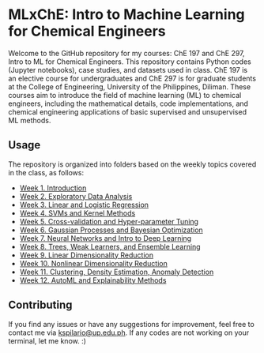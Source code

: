 # MLxChE: Intro to Machine Learning for Chemical Engineers

Welcome to the GitHub repository for my courses: ChE 197 and ChE 297, Intro to ML for Chemical Engineers. This repository contains Python codes (Jupyter notebooks), case studies, and datasets used in class. ChE 197 is an elective course for undergraduates and ChE 297 is for graduate students at the College of Engineering, University of the Philippines, Diliman. These courses aim to introduce the field of machine learning (ML) to chemical engineers, including the mathematical details, code implementations, and chemical engineering applications of basic supervised and unsupervised ML methods.

## Usage
The repository is organized into folders based on the weekly topics covered in the class, as follows:

- [Week 1. Introduction](/Week-1-Intro)
- [Week 2. Exploratory Data Analysis](/Week-2-EDA/)
- [Week 3. Linear and Logistic Regression](/Week-3-Linear-Models/)
- [Week 4. SVMs and Kernel Methods](/Week-4-Kernel-Methods/)
- [Week 5. Cross-validation and Hyper-parameter Tuning](/Week-5-Validation/)
- [Week 6. Gaussian Processes and Bayesian Optimization](/Week-6-GP-BayesOpt/)
- [Week 7. Neural Networks and Intro to Deep Learning](/Week-7-Neural-Nets/)
- [Week 8. Trees, Weak Learners, and Ensemble Learning](/Week_8_Trees_and_Ensemble_Learning/)
- [Week 9. Linear Dimensionality Reduction](/Week_9_Linear_DimReduce_and_LDA/)
- [Week 10. Nonlinear Dimensionality Reduction](/Week_10_Nonlinear_DimReduce/)
- [Week 11. Clustering, Density Estimation, Anomaly Detection](/Week_11_Clustering_DensityEst_Anomaly/)
- [Week 12. AutoML and Explainability Methods](/Week_12_AutoML_and_ExplainableAI/)

## Contributing
If you find any issues or have any suggestions for improvement, feel free to contact me via kspilario@up.edu.ph. If any codes are not working on your terminal, let me know. :)
